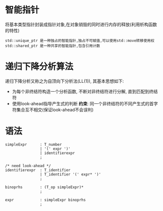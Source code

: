 
# 智能指针
将基本类型指针封装成指针对象,在对象销毁的同时进行内存的释放(利用析构函数的特性)
```
std::unique_ptr 是一种独占的智能指针,独占不可赋值,可以使用std::move转移使用权
std::shared_ptr 是一种共享的智能指针,包含引用计数
```

# 递归下降分析算法
递归下降分析又称之为自顶向下分析法(LL(1)), 其基本思想如下:
- 为每个非终结符构造一个分析函数, 不断对非终结符进行分解, 直到匹配到终结符
- 使用look-ahead指导产生式的判断
**约束**: 同一个非终结符的不同产生式的首字符集合互不相交(保证look-ahead不会误判)

# 语法
```
simpleExpr      : T_number
                | '(' expr ')'
                | identifierexpr
                ;

/* need look-ahead */                
identifierexpr  : T_identifier
                | T_identifier '(' expr* ')' 
                ;

binoprhs        : (T_op simpleExpr)*
                ;

expr            : simpleExpr binoprhs
                ;
```
